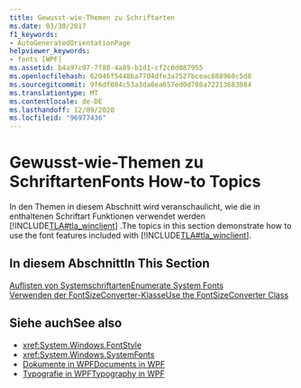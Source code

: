 ```yaml
---
title: Gewusst-wie-Themen zu Schriftarten
ms.date: 03/30/2017
f1_keywords:
- AutoGeneratedOrientationPage
helpviewer_keywords:
- fonts [WPF]
ms.assetid: b4a97c97-7f88-4a89-b1d1-cf2c0d087955
ms.openlocfilehash: 62046f5448ba7704dfe3a7527bceac888960c5d8
ms.sourcegitcommit: 9f6df084c53a3da0ea657ed0d708a72213683084
ms.translationtype: MT
ms.contentlocale: de-DE
ms.lasthandoff: 12/09/2020
ms.locfileid: "96977436"
---
```

# <a name="fonts-how-to-topics"></a><span data-ttu-id="665e7-102">Gewusst-wie-Themen zu Schriftarten</span><span class="sxs-lookup"><span data-stu-id="665e7-102">Fonts How-to Topics</span></span>
<span data-ttu-id="665e7-103">In den Themen in diesem Abschnitt wird veranschaulicht, wie die in enthaltenen Schriftart Funktionen verwendet werden [!INCLUDE[TLA#tla_winclient](../../../includes/tlasharptla-winclient-md.md)] .</span><span class="sxs-lookup"><span data-stu-id="665e7-103">The topics in this section demonstrate how to use the font features included with [!INCLUDE[TLA#tla_winclient](../../../includes/tlasharptla-winclient-md.md)].</span></span>  
  
## <a name="in-this-section"></a><span data-ttu-id="665e7-104">In diesem Abschnitt</span><span class="sxs-lookup"><span data-stu-id="665e7-104">In This Section</span></span>  
 [<span data-ttu-id="665e7-105">Auflisten von Systemschriftarten</span><span class="sxs-lookup"><span data-stu-id="665e7-105">Enumerate System Fonts</span></span>](how-to-enumerate-system-fonts.md)  
 [<span data-ttu-id="665e7-106">Verwenden der FontSizeConverter-Klasse</span><span class="sxs-lookup"><span data-stu-id="665e7-106">Use the FontSizeConverter Class</span></span>](how-to-use-the-fontsizeconverter-class.md)  
  
## <a name="see-also"></a><span data-ttu-id="665e7-107">Siehe auch</span><span class="sxs-lookup"><span data-stu-id="665e7-107">See also</span></span>

- <xref:System.Windows.FontStyle>
- <xref:System.Windows.SystemFonts>
- [<span data-ttu-id="665e7-108">Dokumente in WPF</span><span class="sxs-lookup"><span data-stu-id="665e7-108">Documents in WPF</span></span>](documents-in-wpf.md)
- [<span data-ttu-id="665e7-109">Typografie in WPF</span><span class="sxs-lookup"><span data-stu-id="665e7-109">Typography in WPF</span></span>](typography-in-wpf.md)
